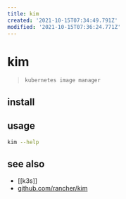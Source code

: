 ```yaml
---
title: kim
created: '2021-10-15T07:34:49.791Z'
modified: '2021-10-15T07:36:24.771Z'
---
```


# kim

> `kubernetes image manager` 

## install

## usage

```sh
kim --help
```

## see also

- [[k3s]]
- [github.com/rancher/kim](https://github.com/rancher/kim)
